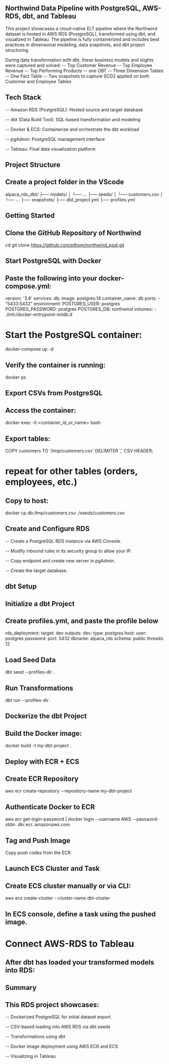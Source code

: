 ## Northwind Data Pipeline with PostgreSQL, AWS-RDS, dbt, and Tableau

This project showcases a cloud-native ELT pipeline where the Northwind dataset is hosted in AWS RDS (PostgreSQL), transformed using dbt, and visualized in Tableau. The pipeline is fully containerized and includes best practices in dimensional modeling, data snapshots, and dbt project structuring.

During data transformation with dbt, these business models and isights were captured and solved:
-- Top Customer Revenue
-- Top Employee Revenue
-- Top Performing Products
-- one OBT
-- Three Dimension Tables
-- One Fact Table
-- Two snapshots to capture SCD2 applied on both Customer and Employee Tables

## Tech Stack
-- Amazon RDS (PostgreSQL): Hosted source and target database

-- dbt (Data Build Tool): SQL-based transformation and modeling

-- Docker & ECS: Containerize and orchestrate the dbt workload

-- pgAdmin: PostgreSQL management interface

-- Tableau: Final data visualization platform

## Project Structure
## Create a project folder in the VScode 
alpaca_rds_dbt/
├── models/
│   └── ...
├── seeds/
│   └── customers.csv
│   └── ...
├── snapshots/
├── dbt_project.yml
├── profiles.yml

## Getting Started
## Clone the GitHub Repository of Northwind 

cd <project-folder>
git clone https://github.com/pthom/northwind_psql.git

## Start PostgreSQL with Docker
## Paste the following into your docker-compose.yml:
version: '3.8'
services:
  db:
    image: postgres:14
    container_name: db
    ports:
      - "5433:5432"
    environment:
      POSTGRES_USER: postgres
      POSTGRES_PASSWORD: postgres
      POSTGRES_DB: northwind
    volumes:
      - ./init:/docker-entrypoint-initdb.d

# Start the PostgreSQL container:
docker-compose up -d

## Verify the container is running:
docker ps

## Export CSVs from PostgreSQL
## Access the container:
docker exec -it <container_id_or_name> bash


## Export tables:
COPY customers TO '/tmp/customers.csv' DELIMITER ',' CSV HEADER;
# repeat for other tables (orders, employees, etc.)

## Copy to host:
docker cp db:/tmp/customers.csv ./seeds/customers.csv

## Create and Configure RDS

-- Create a PostgreSQL RDS instance via AWS Console.

-- Modify inbound rules in its security group to allow your IP.

-- Copy endpoint and create new server in pgAdmin.

-- Create the target database.


## dbt Setup
## Initialize a dbt Project
## Create profiles.yml, and paste the profile below
rds_deployment:
  target: dev
  outputs:
    dev:
      type: postgres
      host: <your-rds-endpoint>
      user: postgres
      password: <your-password>
      port: 5432
      dbname: alpaca_rds
      schema: public
      threads: 12

## Load Seed Data
dbt seed --profiles-dir .


## Run Transformations
dbt run --profiles-dir .

## Dockerize the dbt Project
## Build the Docker image:
docker build -t my-dbt-project .


## Deploy with ECR + ECS
## Create ECR Repository
aws ecr create-repository --repository-name my-dbt-project

## Authenticate Docker to ECR
aws ecr get-login-password | docker login --username AWS --password-stdin <your-aws-id>.dkr.ecr.<region>.amazonaws.com


## Tag and Push Image
Copy push codes from the ECR


## Launch ECS Cluster and Task 
## Create ECS cluster manually or via CLI:
aws ecs create-cluster --cluster-name dbt-cluster

## In ECS console, define a task using the pushed image.

# Connect AWS-RDS to Tableau
## After dbt has loaded your transformed models into RDS:


## Summary
## This RDS project showcases:

-- Dockerized PostgreSQL for initial dataset export

-- CSV-based loading into AWS RDS via dbt seeds

-- Transformations using dbt

-- Docker image deployment using AWS ECR and ECS 

-- Visualizing in Tableau